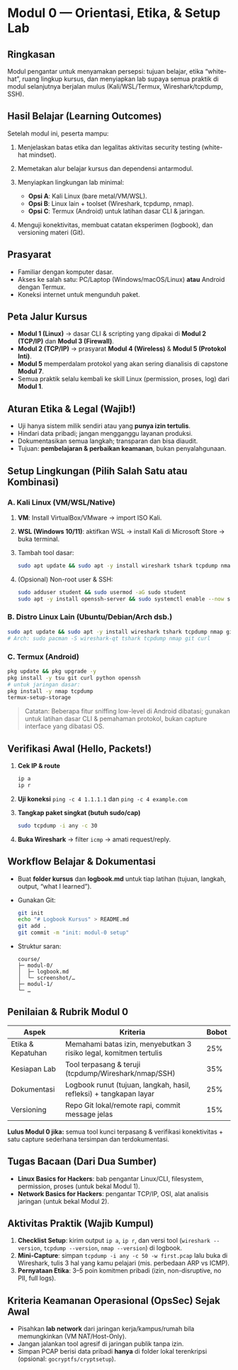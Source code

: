 # Modul 0 — Orientasi, Etika, & Setup Lab

## Ringkasan

Modul pengantar untuk menyamakan persepsi: tujuan belajar, etika “white-hat”, ruang lingkup kursus, dan menyiapkan lab supaya semua praktik di modul selanjutnya berjalan mulus (Kali/WSL/Termux, Wireshark/tcpdump, SSH).

## Hasil Belajar (Learning Outcomes)

Setelah modul ini, peserta mampu:

1. Menjelaskan batas etika dan legalitas aktivitas security testing (white-hat mindset).
2. Memetakan alur belajar kursus dan dependensi antarmodul.
3. Menyiapkan lingkungan lab minimal:

   * **Opsi A**: Kali Linux (bare metal/VM/WSL).
   * **Opsi B**: Linux lain + toolset (Wireshark, tcpdump, nmap).
   * **Opsi C**: Termux (Android) untuk latihan dasar CLI & jaringan.
4. Menguji konektivitas, membuat catatan eksperimen (logbook), dan versioning materi (Git).

## Prasyarat

* Familiar dengan komputer dasar.
* Akses ke salah satu: PC/Laptop (Windows/macOS/Linux) **atau** Android dengan Termux.
* Koneksi internet untuk mengunduh paket.

## Peta Jalur Kursus

* **Modul 1 (Linux)** → dasar CLI & scripting yang dipakai di **Modul 2 (TCP/IP)** dan **Modul 3 (Firewall)**.
* **Modul 2 (TCP/IP)** → prasyarat **Modul 4 (Wireless)** & **Modul 5 (Protokol Inti)**.
* **Modul 5** memperdalam protokol yang akan sering dianalisis di capstone **Modul 7**.
* Semua praktik selalu kembali ke skill Linux (permission, proses, log) dari **Modul 1**.

## Aturan Etika & Legal (Wajib!)

* Uji hanya sistem milik sendiri atau yang **punya izin tertulis**.
* Hindari data pribadi; jangan mengganggu layanan produksi.
* Dokumentasikan semua langkah; transparan dan bisa diaudit.
* Tujuan: **pembelajaran & perbaikan keamanan**, bukan penyalahgunaan.

## Setup Lingkungan (Pilih Salah Satu atau Kombinasi)

### A. Kali Linux (VM/WSL/Native)

1. **VM**: Install VirtualBox/VMware → import ISO Kali.
2. **WSL (Windows 10/11)**: aktifkan WSL → install Kali di Microsoft Store → buka terminal.
3. Tambah tool dasar:

   ```bash
   sudo apt update && sudo apt -y install wireshark tshark tcpdump nmap git curl
   ```
4. (Opsional) Non-root user & SSH:

   ```bash
   sudo adduser student && sudo usermod -aG sudo student
   sudo apt -y install openssh-server && sudo systemctl enable --now ssh
   ```

### B. Distro Linux Lain (Ubuntu/Debian/Arch dsb.)

```bash
sudo apt update && sudo apt -y install wireshark tshark tcpdump nmap git curl
# Arch: sudo pacman -S wireshark-qt tshark tcpdump nmap git curl
```

### C. Termux (Android)

```bash
pkg update && pkg upgrade -y
pkg install -y tsu git curl python openssh
# untuk jaringan dasar:
pkg install -y nmap tcpdump
termux-setup-storage
```

> Catatan: Beberapa fitur sniffing low-level di Android dibatasi; gunakan untuk latihan dasar CLI & pemahaman protokol, bukan capture interface yang dibatasi OS.

## Verifikasi Awal (Hello, Packets!)

1. **Cek IP & route**

   ```bash
   ip a
   ip r
   ```
2. **Uji koneksi**
   `ping -c 4 1.1.1.1` dan `ping -c 4 example.com`
3. **Tangkap paket singkat (butuh sudo/cap)**

   ```bash
   sudo tcpdump -i any -c 30
   ```
4. **Buka Wireshark** → filter `icmp` → amati request/reply.

## Workflow Belajar & Dokumentasi

* Buat **folder kursus** dan **logbook.md** untuk tiap latihan (tujuan, langkah, output, “what I learned”).
* Gunakan Git:

  ```bash
  git init
  echo "# Logbook Kursus" > README.md
  git add .
  git commit -m "init: modul-0 setup"
  ```
* Struktur saran:

  ```
  course/
  ├─ modul-0/
  │  ├─ logbook.md
  │  └─ screenshot/…
  ├─ modul-1/
  └─ …
  ```

## Penilaian & Rubrik Modul 0

| Aspek             | Kriteria                                                           | Bobot |
| ----------------- | ------------------------------------------------------------------ | ----- |
| Etika & Kepatuhan | Memahami batas izin, menyebutkan 3 risiko legal, komitmen tertulis | 25%   |
| Kesiapan Lab      | Tool terpasang & teruji (tcpdump/Wireshark/nmap/SSH)               | 35%   |
| Dokumentasi       | Logbook runut (tujuan, langkah, hasil, refleksi) + tangkapan layar | 25%   |
| Versioning        | Repo Git lokal/remote rapi, commit message jelas                   | 15%   |

**Lulus Modul 0 jika:** semua tool kunci terpasang & verifikasi konektivitas + satu capture sederhana tersimpan dan terdokumentasi.

## Tugas Bacaan (Dari Dua Sumber)

* **Linux Basics for Hackers**: bab pengantar Linux/CLI, filesystem, permission, proses (untuk bekal Modul 1).
* **Network Basics for Hackers**: pengantar TCP/IP, OSI, alat analisis jaringan (untuk bekal Modul 2).

## Aktivitas Praktik (Wajib Kumpul)

1. **Checklist Setup**: kirim output `ip a`, `ip r`, dan versi tool (`wireshark --version`, `tcpdump --version`, `nmap --version`) di logbook.
2. **Mini-Capture**: simpan `tcpdump -i any -c 50 -w first.pcap` lalu buka di Wireshark, tulis 3 hal yang kamu pelajari (mis. perbedaan ARP vs ICMP).
3. **Pernyataan Etika**: 3–5 poin komitmen pribadi (izin, non-disruptive, no PII, full logs).

## Kriteria Keamanan Operasional (OpsSec) Sejak Awal

* Pisahkan **lab network** dari jaringan kerja/kampus/rumah bila memungkinkan (VM NAT/Host-Only).
* Jangan jalankan tool agresif di jaringan publik tanpa izin.
* Simpan PCAP berisi data pribadi **hanya** di folder lokal terenkripsi (opsional: `gocryptfs/cryptsetup`).
